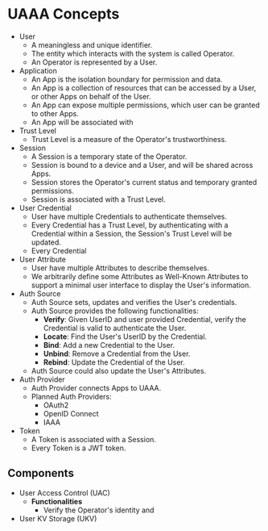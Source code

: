 # UAAA Concepts

- User
  - A meaningless and unique identifier.
  - The entity which interacts with the system is called Operator.
  - An Operator is represented by a User.
- Application
  - An App is the isolation boundary for permission and data.
  - An App is a collection of resources that can be accessed by a User,
    or other Apps on behalf of the User.
  - An App can expose multiple permissions, which user can be granted to other Apps.
  - An App will be associated with
- Trust Level
  - Trust Level is a measure of the Operator's trustworthiness.
- Session
  - A Session is a temporary state of the Operator.
  - Session is bound to a device and a User, and will be shared across Apps.
  - Session stores the Operator's current status and temporary granted permissions.
  - Session is associated with a Trust Level.
- User Credential
  - User have multiple Credentials to authenticate themselves.
  - Every Credential has a Trust Level, by authenticating with a Credential within
    a Session, the Session's Trust Level will be updated.
  - Every Credential
- User Attribute
  - User have multiple Attributes to describe themselves.
  - We arbitrarily define some Attributes as Well-Known Attributes to support a
    minimal user interface to display the User's information.
- Auth Source
  - Auth Source sets, updates and verifies the User's credentials.
  - Auth Source provides the following functionalities:
    - **Verify**: Given UserID and user provided Credential, verify the
      Credential is valid to authenticate the User.
    - **Locate**: Find the User's UserID by the Credential.
    - **Bind**: Add a new Credential to the User.
    - **Unbind**: Remove a Credential from the User.
    - **Rebind**: Update the Credential of the User.
  - Auth Source could also update the User's Attributes.
- Auth Provider
  - Auth Provider connects Apps to UAAA.
  - Planned Auth Providers:
    - OAuth2
    - OpenID Connect
    - IAAA
- Token
  - A Token is associated with a Session.
  - Every Token is a JWT token.

## Components

- User Access Control (UAC)
  - **Functionalities**
    - Verify the Operator's identity and
- User KV Storage (UKV)
